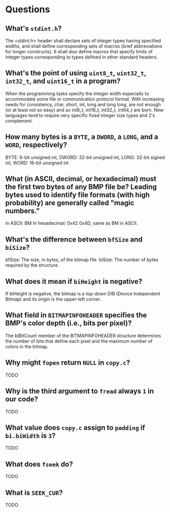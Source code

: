 # Questions

## What's `stdint.h`?

The <stdint.h> header shall declare sets of integer types having specified widths, and shall define corresponding sets of macros (brief abbreviations for longer constructs). It shall also define macros that specify limits of integer types corresponding to types defined in other standard headers.

## What's the point of using `uint8_t`, `uint32_t`, `int32_t`, and `uint16_t` in a program?

When the programming tasks specify the integer width especially to accommodate some file or communication protocol format. With increasing needs for consistency, char, short, int, long and long long, are not enough (or at least not so easy) and so int8_t, int16_t, int32_t, int64_t are born. New languages tend to require very specific fixed integer size types and 2's complement.

## How many bytes is a `BYTE`, a `DWORD`, a `LONG`, and a `WORD`, respectively?

BYTE: 8-bit unsigned int, DWORD: 32-bit unsigned int, LONG: 32-bit signed int, WORD: 16-bit unsigned int

## What (in ASCII, decimal, or hexadecimal) must the first two bytes of any BMP file be? Leading bytes used to identify file formats (with high probability) are generally called "magic numbers."

In ASCII: BM
In hexadecimal: 0x42 0x4D, same as BM in ASCII.

## What's the difference between `bfSize` and `biSize`?

bfSize: The size, in bytes, of the bitmap file.
biSize: The number of bytes required by the structure.

## What does it mean if `biHeight` is negative?

If biHeight is negative, the bitmap is a top-down DIB (Device Independent Bitmap) and its origin is the upper-left corner.

## What field in `BITMAPINFOHEADER` specifies the BMP's color depth (i.e., bits per pixel)?

The biBitCount member of the BITMAPINFOHEADER structure determines the number of
bits that define each pixel and the maximum number of colors in the bitmap.

## Why might `fopen` return `NULL` in `copy.c`?

TODO

## Why is the third argument to `fread` always `1` in our code?

TODO

## What value does `copy.c` assign to `padding` if `bi.biWidth` is `3`?

TODO

## What does `fseek` do?

TODO

## What is `SEEK_CUR`?

TODO
